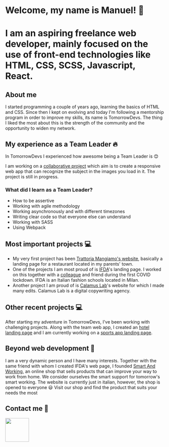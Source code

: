 
# Welcome, my name is Manuel! :wave:

# I am an aspiring freelance web developer, mainly focused on the use of front-end technologies like HTML, CSS, SCSS, Javascript, React.

## About me

I started programming a couple of years ago, learning the basics of HTML and CSS. Since then I kept on evolving and today I'm following a mentorship program in order to improve my skills, its name is TomorrowDevs. The thing I liked the most about this is the strength of the community and the opportunity to widen my network.

## My experience as a Team Leader :fire:

In TomorrowDevs I experienced how awesome being a Team Leader is :blush:

I am working on a [collaborative project](https://github.com/manuelalonge/team-four-webapp-frontend) which aim is to create a responsive web app that can recognize the subject in the images you load in it. The project is still in progress.

### What did I learn as a Team Leader?

* How to be assertive
* Working with agile methodology
* Working asynchronously and with different timezones
* Writing clear code so that everyone else can understand
* Working with SASS
* Using Webpack

## Most important projects :computer:

* My very first project has been [Trattoria Mangiamo's website](https://bartrattoriamangiamo.000webhostapp.com/), basically a landing page for a restaurant located in my parents' town.
* One of the projects I am most proud of is [IFDA](https://ifdaorientamento.it/)'s landing page. I worked on this together with a [colleague](http://www.coderune.com/) and friend during the first COVID lockdown. IFDA is an Italian fashion schools located in Milan.
* Another project I am proud of is [Calamus Lab](https://www.calamuslab.it/lab/)'s website for which I made many edits. Calamus Lab is a digital copywriting agency.

## Other recent projects :computer:

After starting my adventure in TomorrowDevs, I've been working with challenging projects. Along with the team web app, I created an [hotel landing page](https://github.com/manuelalonge/hotel-landing-page) and I am currently working on a [sports app landing page](https://github.com/manuelalonge/sports-responsive-landing-page).

## Beyond web development :muscle:

I am a very dynamic person and I have many interests. Together with the same friend with whom I created IFDA's web page, I founded [Smart And Working](https://smartandworking.com/), an online shop that sells products that can improve your way to work from home. We consider ourselves the smart support for tomorrow's smart working. The website is currently just in italian, however, the shop is opened to everyone :smiley: Visit our shop and find the product that suits your needs the most

## Contact me :email:

<a href="https://www.linkedin.com/in/manuelalonge/" target="_blank"><img src="https://cdn4.iconfinder.com/data/icons/social-messaging-ui-color-shapes-2-free/128/social-linkedin-circle-512.png" width="75" /><a>
